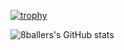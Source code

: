 [![trophy](https://github-profile-trophy.vercel.app/?username=lan17)](https://github.com/ryo-ma/github-profile-trophy)

![8ballers's GitHub stats](https://github-readme-stats.vercel.app/api?username=lan17&theme=gotham&show_icons=true)
